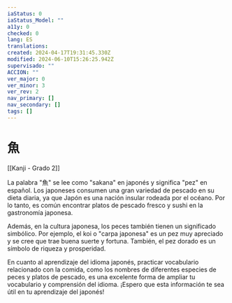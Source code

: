 ```yaml
---
iaStatus: 0
iaStatus_Model: ""
a11y: 0
checked: 0
lang: ES
translations: 
created: 2024-04-17T19:31:45.330Z
modified: 2024-06-10T15:26:25.942Z
supervisado: ""
ACCION: ""
ver_major: 0
ver_minor: 3
ver_rev: 2
nav_primary: []
nav_secondary: []
tags: []
---
```

# 魚

[[Kanji - Grado 2]]

La palabra "魚" se lee como "sakana" en japonés y significa "pez" en español. Los japoneses consumen una gran variedad de pescado en su dieta diaria, ya que Japón es una nación insular rodeada por el océano. Por lo tanto, es común encontrar platos de pescado fresco y sushi en la gastronomía japonesa.

Además, en la cultura japonesa, los peces también tienen un significado simbólico. Por ejemplo, el koi o "carpa japonesa" es un pez muy apreciado y se cree que trae buena suerte y fortuna. También, el pez dorado es un símbolo de riqueza y prosperidad.

En cuanto al aprendizaje del idioma japonés, practicar vocabulario relacionado con la comida, como los nombres de diferentes especies de peces y platos de pescado, es una excelente forma de ampliar tu vocabulario y comprensión del idioma. ¡Espero que esta información te sea útil en tu aprendizaje del japonés!
